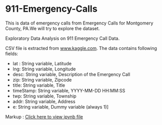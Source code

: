 # 911-Emergency-Calls
This is data of emergency calls from Emergency Calls for Montgomery County, PA.We will try to explore the dataset.

Exploratory Data Analysis on 911 Emergency Call Data.

CSV file is extracted from www.kaggle.com. The data contains following fields:

* lat : String variable, Latitude
* lng: String variable, Longitude
* desc: String variable, Description of the Emergency Call
* zip: String variable, Zipcode
* title: String variable, Title
* timeStamp: String variable, YYYY-MM-DD HH:MM:SS
* twp: String variable, Township
* addr: String variable, Address
* e: String variable, Dummy variable (always 1)]

Markup :  [Click here to view ipynb file](https://github.com/Amruthhs/911-Emergency-Calls/blob/master/analysis.ipynb)